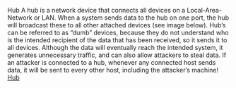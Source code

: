 Hub
A hub is a network device that connects all devices on a Local-Area-Network or LAN. When a system sends data to the hub on one port, the hub will broadcast these to all other attached devices (see image below). Hub’s can be referred to as “dumb” devices, because they do not understand who is the intended recipient of the data that has been received, so it sends it to all devices. Although the data will eventually reach the intended system, it generates unnecessary traffic, and can also allow attackers to steal data. If an attacker is connected to a hub, whenever any connected host sends data, it will be sent to every other host, including the attacker’s machine!
[Hub](https://geek-university.com/ccna/what-is-a-network-hub/)